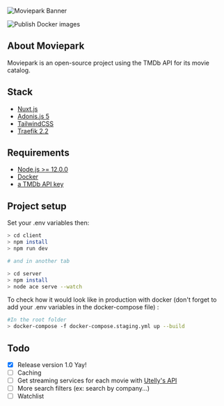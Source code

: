 ![Moviepark Banner](https://raw.githubusercontent.com/Lazzzer/Moviepark/master/doc/images/banner.png)

![Publish Docker images](https://github.com/Lazzzer/Moviepark/workflows/Publish%20Docker%20images/badge.svg)
## About Moviepark
Moviepark is an open-source project using the TMDb API for its movie catalog.

## Stack
- [Nuxt.js](https://github.com/nuxt/nuxt.js)
- [Adonis.js 5](https://github.com/adonisjs)
- [TailwindCSS](https://github.com/tailwindcss/tailwindcss)
- [Traefik 2.2](https://github.com/containous/traefik/)

## Requirements
- [Node.js >= 12.0.0](https://nodejs.org/en/)
- [Docker](https://docs.docker.com/get-docker/)
- [a TMDb API key](https://developers.themoviedb.org/3/getting-started/introduction)

## Project setup

Set your .env variables then:

```bash
> cd client
> npm install
> npm run dev

# and in another tab

> cd server
> npm install
> node ace serve --watch
```

To check how it would look like in production with docker (don't forget to add your .env variables in the docker-compose file) :

```bash
#In the root folder
> docker-compose -f docker-compose.staging.yml up --build
```

## Todo

- [x] Release version 1.0 Yay!
- [ ] Caching
- [ ] Get streaming services for each movie with [Utelly's API](https://rapidapi.com/utelly/api/utelly)
- [ ] More search filters (ex: search by company...)
- [ ] Watchlist
